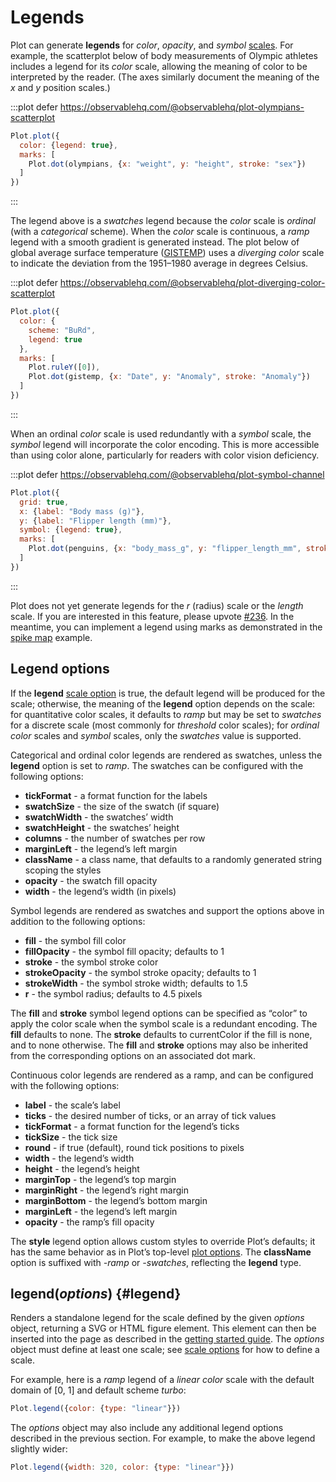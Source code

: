 <script setup>

import * as Plot from "@observablehq/plot";
import * as d3 from "d3";
import {shallowRef, onMounted} from "vue";

const penguins = shallowRef([]);

const olympians = shallowRef([
  {weight: 31, height: 1.21, sex: "female"},
  {weight: 170, height: 2.21, sex: "male"}
]);

const gistemp = shallowRef([
  {Date: new Date("1880-01-01"), Anomaly: -0.78},
  {Date: new Date("2016-12-01"), Anomaly: 1.35}
]);

onMounted(() => {
  d3.csv("../data/athletes.csv", d3.autoType).then((data) => (olympians.value = data));
  d3.csv("../data/gistemp.csv", d3.autoType).then((data) => (gistemp.value = data));
  d3.csv("../data/penguins.csv", d3.autoType).then((data) => (penguins.value = data));
});

</script>

# Legends <VersionBadge version="0.3.0" />

Plot can generate **legends** for *color*, *opacity*, and *symbol* [scales](./scales.md). For example, the scatterplot below of body measurements of Olympic athletes includes a legend for its *color* scale, allowing the meaning of color to be interpreted by the reader. (The axes similarly document the meaning of the *x* and *y* position scales.)

:::plot defer https://observablehq.com/@observablehq/plot-olympians-scatterplot
```js
Plot.plot({
  color: {legend: true},
  marks: [
    Plot.dot(olympians, {x: "weight", y: "height", stroke: "sex"})
  ]
})
```
:::

The legend above is a *swatches* legend because the *color* scale is *ordinal* (with a *categorical* scheme). When the *color* scale is continuous, a *ramp* legend with a smooth gradient is generated instead. The plot below of global average surface temperature ([GISTEMP](https://data.giss.nasa.gov/gistemp/)) uses a *diverging* *color* scale to indicate the deviation from the 1951–1980 average in degrees Celsius.

:::plot defer https://observablehq.com/@observablehq/plot-diverging-color-scatterplot
```js
Plot.plot({
  color: {
    scheme: "BuRd",
    legend: true
  },
  marks: [
    Plot.ruleY([0]),
    Plot.dot(gistemp, {x: "Date", y: "Anomaly", stroke: "Anomaly"})
  ]
})
```
:::

When an ordinal *color* scale is used redundantly with a *symbol* scale, the *symbol* legend will incorporate the color encoding. This is more accessible than using color alone, particularly for readers with color vision deficiency.

:::plot defer https://observablehq.com/@observablehq/plot-symbol-channel
```js
Plot.plot({
  grid: true,
  x: {label: "Body mass (g)"},
  y: {label: "Flipper length (mm)"},
  symbol: {legend: true},
  marks: [
    Plot.dot(penguins, {x: "body_mass_g", y: "flipper_length_mm", stroke: "species", symbol: "species"})
  ]
})
```
:::

Plot does not yet generate legends for the *r* (radius) scale or the *length* scale. If you are interested in this feature, please upvote [#236](https://github.com/observablehq/plot/issues/236). In the meantime, you can implement a legend using marks as demonstrated in the [spike map](https://observablehq.com/@observablehq/plot-spike) example.

## Legend options

If the **legend** [scale option](./scales.md#scale-options) is true, the default legend will be produced for the scale; otherwise, the meaning of the **legend** option depends on the scale: for quantitative color scales, it defaults to *ramp* but may be set to *swatches* for a discrete scale (most commonly for *threshold* color scales); for *ordinal* *color* scales and *symbol* scales, only the *swatches* value is supported.

<!-- TODO Describe the color and opacity options. -->

Categorical and ordinal color legends are rendered as swatches, unless the **legend** option is set to *ramp*. The swatches can be configured with the following options:

* **tickFormat** - a format function for the labels
* **swatchSize** - the size of the swatch (if square)
* **swatchWidth** - the swatches’ width
* **swatchHeight** - the swatches’ height
* **columns** - the number of swatches per row
* **marginLeft** - the legend’s left margin
* **className** - a class name, that defaults to a randomly generated string scoping the styles
* **opacity** - the swatch fill opacity <VersionBadge version="0.6.5" />
* **width** - the legend’s width (in pixels)

Symbol legends are rendered as swatches and support the options above in addition to the following options:

* **fill** - the symbol fill color
* **fillOpacity** - the symbol fill opacity; defaults to 1
* **stroke** - the symbol stroke color
* **strokeOpacity** - the symbol stroke opacity; defaults to 1
* **strokeWidth** - the symbol stroke width; defaults to 1.5
* **r** - the symbol radius; defaults to 4.5 pixels

The **fill** and **stroke** symbol legend options can be specified as “color” to apply the color scale when the symbol scale is a redundant encoding. The **fill** defaults to none. The **stroke** defaults to currentColor if the fill is none, and to none otherwise. The **fill** and **stroke** options may also be inherited from the corresponding options on an associated dot mark.

Continuous color legends are rendered as a ramp, and can be configured with the following options:

* **label** - the scale’s label
* **ticks** - the desired number of ticks, or an array of tick values
* **tickFormat** - a format function for the legend’s ticks
* **tickSize** - the tick size
* **round** - if true (default), round tick positions to pixels
* **width** - the legend’s width
* **height** - the legend’s height
* **marginTop** - the legend’s top margin
* **marginRight** - the legend’s right margin
* **marginBottom** - the legend’s bottom margin
* **marginLeft** - the legend’s left margin
* **opacity** - the ramp’s fill opacity

The **style** legend option allows custom styles to override Plot’s defaults; it has the same behavior as in Plot’s top-level [plot options](./plots.md). The **className** option is suffixed with *-ramp* or *-swatches*, reflecting the **legend** type.

## legend(*options*) {#legend}

Renders a standalone legend for the scale defined by the given *options* object, returning a SVG or HTML figure element. This element can then be inserted into the page as described in the [getting started guide](../getting-started.md). The *options* object must define at least one scale; see [scale options](./scales.md) for how to define a scale.

For example, here is a *ramp* legend of a *linear* *color* scale with the default domain of [0, 1] and default scheme *turbo*:

<PlotRender :options='{color: {type: "linear"}}' defer method="legend" />

```js
Plot.legend({color: {type: "linear"}})
```

The *options* object may also include any additional legend options described in the previous section. For example, to make the above legend slightly wider:

<PlotRender :options='{width: 320, color: {type: "linear"}}' defer method="legend" />

```js
Plot.legend({width: 320, color: {type: "linear"}})
```
